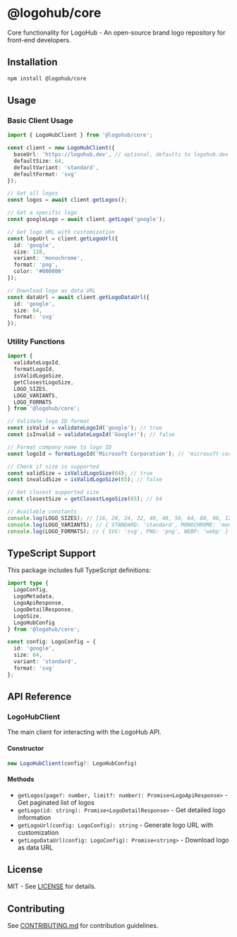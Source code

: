 # @logohub/core

Core functionality for LogoHub - An open-source brand logo repository for front-end developers.

## Installation

```bash
npm install @logohub/core
```

## Usage

### Basic Client Usage

```typescript
import { LogoHubClient } from '@logohub/core';

const client = new LogoHubClient({
  baseUrl: 'https://logohub.dev', // optional, defaults to logohub.dev
  defaultSize: 64,
  defaultVariant: 'standard',
  defaultFormat: 'svg'
});

// Get all logos
const logos = await client.getLogos();

// Get a specific logo
const googleLogo = await client.getLogo('google');

// Get logo URL with customization
const logoUrl = client.getLogoUrl({
  id: 'google',
  size: 128,
  variant: 'monochrome',
  format: 'png',
  color: '#000000'
});

// Download logo as data URL
const dataUrl = await client.getLogoDataUrl({
  id: 'google',
  size: 64,
  format: 'svg'
});
```

### Utility Functions

```typescript
import { 
  validateLogoId, 
  formatLogoId, 
  isValidLogoSize, 
  getClosestLogoSize,
  LOGO_SIZES,
  LOGO_VARIANTS,
  LOGO_FORMATS 
} from '@logohub/core';

// Validate logo ID format
const isValid = validateLogoId('google'); // true
const isInvalid = validateLogoId('Google!'); // false

// Format company name to logo ID
const logoId = formatLogoId('Microsoft Corporation'); // 'microsoft-corporation'

// Check if size is supported
const validSize = isValidLogoSize(64); // true
const invalidSize = isValidLogoSize(65); // false

// Get closest supported size
const closestSize = getClosestLogoSize(65); // 64

// Available constants
console.log(LOGO_SIZES); // [16, 20, 24, 32, 40, 48, 56, 64, 80, 96, 128, 256]
console.log(LOGO_VARIANTS); // { STANDARD: 'standard', MONOCHROME: 'monochrome' }
console.log(LOGO_FORMATS); // { SVG: 'svg', PNG: 'png', WEBP: 'webp' }
```

## TypeScript Support

This package includes full TypeScript definitions:

```typescript
import type { 
  LogoConfig, 
  LogoMetadata, 
  LogoApiResponse,
  LogoDetailResponse,
  LogoSize,
  LogoHubConfig 
} from '@logohub/core';

const config: LogoConfig = {
  id: 'google',
  size: 64,
  variant: 'standard',
  format: 'svg'
};
```

## API Reference

### LogoHubClient

The main client for interacting with the LogoHub API.

#### Constructor

```typescript
new LogoHubClient(config?: LogoHubConfig)
```

#### Methods

- `getLogos(page?: number, limit?: number): Promise<LogoApiResponse>` - Get paginated list of logos
- `getLogo(id: string): Promise<LogoDetailResponse>` - Get detailed logo information
- `getLogoUrl(config: LogoConfig): string` - Generate logo URL with customization
- `getLogoDataUrl(config: LogoConfig): Promise<string>` - Download logo as data URL

## License

MIT - See [LICENSE](../../LICENSE) for details.

## Contributing

See [CONTRIBUTING.md](../../guidelines/CONTRIBUTING.md) for contribution guidelines. 